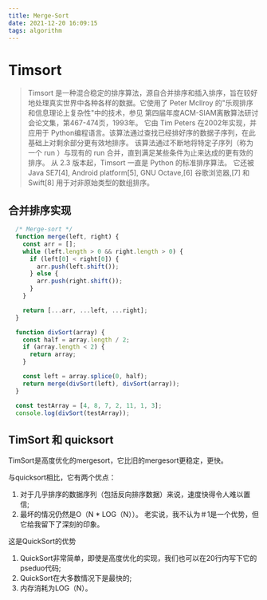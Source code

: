 ```yaml
---
title: Merge-Sort
date: 2021-12-20 16:09:15
tags: algorithm
---
```


# Timsort
> Timsort 是一种混合稳定的排序算法，源自合并排序和插入排序，旨在较好地处理真实世界中各种各样的数据。它使用了 Peter Mcllroy 的"乐观排序和信息理论上复杂性"中的技术，参见 第四届年度ACM-SIAM离散算法研讨会论文集，第467-474页，1993年。 它由 Tim Peters 在2002年实现，并应用于 Python编程语言。该算法通过查找已经排好序的数据子序列，在此基础上对剩余部分更有效地排序。 该算法通过不断地将特定子序列（称为一个 run ）与现有的 run 合并，直到满足某些条件为止来达成的更有效的排序。 从 2.3 版本起，Timsort 一直是 Python 的标准排序算法。 它还被 Java SE7[4], Android platform[5], GNU Octave,[6] 谷歌浏览器,[7] 和 Swift[8] 用于对非原始类型的数组排序。

## 合并排序实现
```js
  /* Merge-sort */
  function merge(left, right) {
    const arr = [];
    while (left.length > 0 && right.length > 0) {
      if (left[0] < right[0]) {
        arr.push(left.shift());
      } else {
        arr.push(right.shift());
      }
    }

    return [...arr, ...left, ...right];
  }

  function divSort(array) {
    const half = array.length / 2;
    if (array.length < 2) {
      return array;
    }

    const left = array.splice(0, half);
    return merge(divSort(left), divSort(array));
  }

  const testArray = [4, 8, 7, 2, 11, 1, 3];
  console.log(divSort(testArray));
```

## TimSort 和 quicksort
TimSort是高度优化的mergesort，它比旧的mergesort更稳定，更快。

与quicksort相比，它有两个优点：

1. 对于几乎排序的数据序列（包括反向排序数据）来说，速度快得令人难以置信;
2. 最坏的情况仍然是O（N * LOG（N））。
老实说，我不认为＃1是一个优势，但它给我留下了深刻的印象。

这是QuickSort的优势

1. QuickSort非常简单，即使是高度优化的实现，我们也可以在20行内写下它的pseduo代码;
2. QuickSort在大多数情况下是最快的;
3. 内存消耗为LOG（N）。